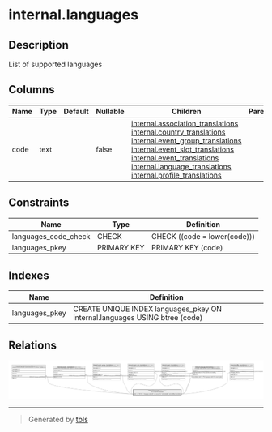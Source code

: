 # internal.languages

## Description

List of supported languages

## Columns

| Name | Type | Default | Nullable | Children | Parents | Comment |
| ---- | ---- | ------- | -------- | -------- | ------- | ------- |
| code | text |  | false | [internal.association_translations](internal.association_translations.md) [internal.country_translations](internal.country_translations.md) [internal.event_group_translations](internal.event_group_translations.md) [internal.event_slot_translations](internal.event_slot_translations.md) [internal.event_translations](internal.event_translations.md) [internal.language_translations](internal.language_translations.md) [internal.profile_translations](internal.profile_translations.md) |  | ISO 639-1 language code (with `xx` reserved for "untranslatable" and/or fallback translations) |

## Constraints

| Name | Type | Definition |
| ---- | ---- | ---------- |
| languages_code_check | CHECK | CHECK ((code = lower(code))) |
| languages_pkey | PRIMARY KEY | PRIMARY KEY (code) |

## Indexes

| Name | Definition |
| ---- | ---------- |
| languages_pkey | CREATE UNIQUE INDEX languages_pkey ON internal.languages USING btree (code) |

## Relations

![er](internal.languages.png)

---

> Generated by [tbls](https://github.com/k1LoW/tbls)
